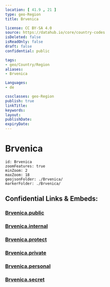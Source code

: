 ```yaml
---
location: [ 41.9 , 21 ] 
type: geo-Region
title: Brvenica

license: CC BY-SA 4.0
source: https://datahub.io/core/country-codes
isDeleted: false
isReadOnly: false
draft: false
confidential: public

tags:
- geo/Country/Region
aliases:
- Brvenica

Languages:
- de

cssclasses: geo-Region
publish: true
linkTitle: 
keywords: 
layout: 
publishDate: 
expiryDate: 
---
```


# Brvenica

```leaflet
id: Brvenica
zoomFeatures: true 
minZoom: 2 
maxZoom: 18
geojsonFolder: ./Brvenica/
markerFolder: ./Brvenica/
```


## Confidential Links & Embeds: 

### [Brvenica.public](/_public/\Earth\Continent\Europe\Europe~South\Macedonia~North\Municipalities~MacedoniaBrvenica.public.md) 

### [Brvenica.internal](/_internal/\Earth\Continent\Europe\Europe~South\Macedonia~North\Municipalities~MacedoniaBrvenica.internal.md) 

### [Brvenica.protect](/_protect/\Earth\Continent\Europe\Europe~South\Macedonia~North\Municipalities~MacedoniaBrvenica.protect.md) 

### [Brvenica.private](/_private/\Earth\Continent\Europe\Europe~South\Macedonia~North\Municipalities~MacedoniaBrvenica.private.md) 

### [Brvenica.personal](/_personal/\Earth\Continent\Europe\Europe~South\Macedonia~North\Municipalities~MacedoniaBrvenica.personal.md) 

### [Brvenica.secret](/_secret/\Earth\Continent\Europe\Europe~South\Macedonia~North\Municipalities~MacedoniaBrvenica.secret.md)

